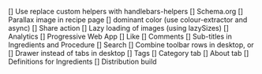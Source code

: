 [] Use replace custom helpers with handlebars-helpers
[] Schema.org
[] Parallax image in recipe page
[] dominant color (use colour-extractor and async)
[] Share action
[] Lazy loading of images (using lazySizes)
[] Analytics
[] Progressive Web App
[] Like
[] Comments
[] Sub-titles in Ingredients and Procedure
[] Search
[] Combine toolbar rows in desktop, or [] Drawer instead of tabs in desktop
[] Tags
[] Category tab
[] About tab
[] Definitions for Ingredients
[] Distribution build
